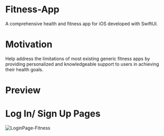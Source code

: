# Fitness-App
A comprehensive health and fitness app for iOS developed with SwiftUI.

# Motivation
Help address the limitations of most existing generic fitness apps by providing personalized and knowledgeable support to users in achieving their health goals.

# Preview

# Log In/ Sign Up Pages
![LoginPage-Fitness](https://github.com/michaelmcodes/Fitness-App/assets/93675063/fce664e6-18fa-414a-a981-fda860b6b7ad)
